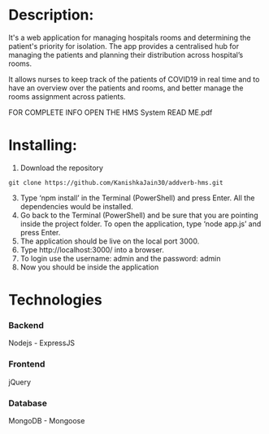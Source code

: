 
# Description:
It's a web application for managing hospitals rooms and determining the patient's priority for isolation. The app provides a centralised hub for managing the patients and planning their distribution across hospital’s rooms. 

It allows nurses to keep track of the patients of COVID19 in real time and to have an overview over the patients and rooms, and better manage the rooms assignment across patients.

FOR COMPLETE INFO OPEN THE HMS System READ ME.pdf


# Installing:
1.	Download the repository
```
git clone https://github.com/KanishkaJain30/addverb-hms.git
```

3.	Type ‘npm install’ in the Terminal (PowerShell) and press Enter. All the dependencies would be installed.
4.	Go back to the Terminal (PowerShell) and be sure that you are pointing inside the project folder. To open the application, type ‘node app.js’ and press Enter.
5.	The application should be live on the local port 3000.  
6.	Type http://localhost:3000/ into a browser.
7.	To login use the username: admin  and the password: admin
8.	Now you should be inside the application


# Technologies

### Backend
Nodejs - ExpressJS

### Frontend
jQuery

### Database
MongoDB - Mongoose







